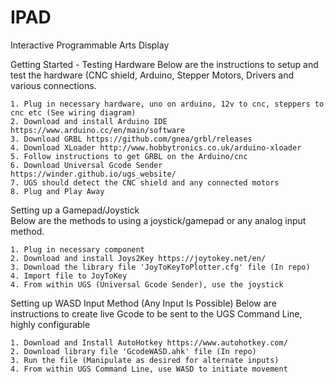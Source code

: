 # IPAD
Interactive Programmable Arts Display


Getting Started - Testing Hardware
  Below are the instructions to setup and test the hardware (CNC shield, Arduino, Stepper Motors, Drivers and various connections.

    1. Plug in necessary hardware, uno on arduino, 12v to cnc, steppers to cnc etc (See wiring diagram)
    2. Download and install Arduino IDE https://www.arduino.cc/en/main/software
    3. Download GRBL https://github.com/gnea/grbl/releases
    4. Download XLoader http://www.hobbytronics.co.uk/arduino-xloader
    5. Follow instructions to get GRBL on the Arduino/cnc
    6. Download Universal Gcode Sender https://winder.github.io/ugs_website/
    7. UGS should detect the CNC shield and any connected motors
    8. Plug and Play Away
    
    
Setting up a Gamepad/Joystick   
  Below are the methods to using a joystick/gamepad or any analog input method.
 
    1. Plug in necessary component
    2. Download and install Joys2Key https://joytokey.net/en/
    3. Download the library file 'JoyToKeyToPlotter.cfg' file (In repo)
    4. Import file to JoyToKey
    4. From within UGS (Universal Gcode Sender), use the joystick 


Setting up WASD Input Method (Any Input Is Possible)
  Below are instructions to create live Gcode to be sent to the UGS Command Line, highly configurable
  
    1. Download and Install AutoHotkey https://www.autohotkey.com/
    2. Download library file 'GcodeWASD.ahk' file (In repo)
    3. Run the file (Manipulate as desired for alternate inputs)
    4. From within UGS Command Line, use WASD to initiate movement
